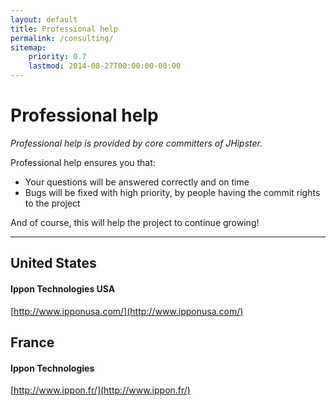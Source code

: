 ```yaml
---
layout: default
title: Professional help
permalink: /consulting/
sitemap:
    priority: 0.7
    lastmod: 2014-08-27T00:00:00-00:00
---
```


# <i class="fa fa-user-md"></i> Professional help

_Professional help is provided by core committers of JHipster._

Professional help ensures you that:

*   Your questions will be answered correctly and on time
*   Bugs will be fixed with high priority, by people having the commit rights to the project

And of course, this will help the project to continue growing!

* * *

## United States

#### Ippon Technologies USA

[http://www.ipponusa.com/](http://www.ipponusa.com/)

## France

#### Ippon Technologies

[http://www.ippon.fr/](http://www.ippon.fr/)
